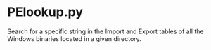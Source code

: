 # PElookup.py
Search for a specific string in the Import and Export tables of all the Windows binaries located in a given directory.
